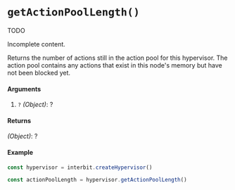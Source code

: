 # `getActionPoolLength()`

<div class="tips danger">
  <p><span></span>TODO</p>
  <p>Incomplete content.</p>
</div>

Returns the number of actions still in the action pool for this hypervisor. The action pool contains any actions that exist in this node's memory but have not been blocked yet.

#### Arguments

1. `?` *(Object)*: ?


#### Returns

*(Object)*: ?


#### Example

```js
const hypervisor = interbit.createHypervisor()

const actionPoolLength = hypervisor.getActionPoolLength()
```


